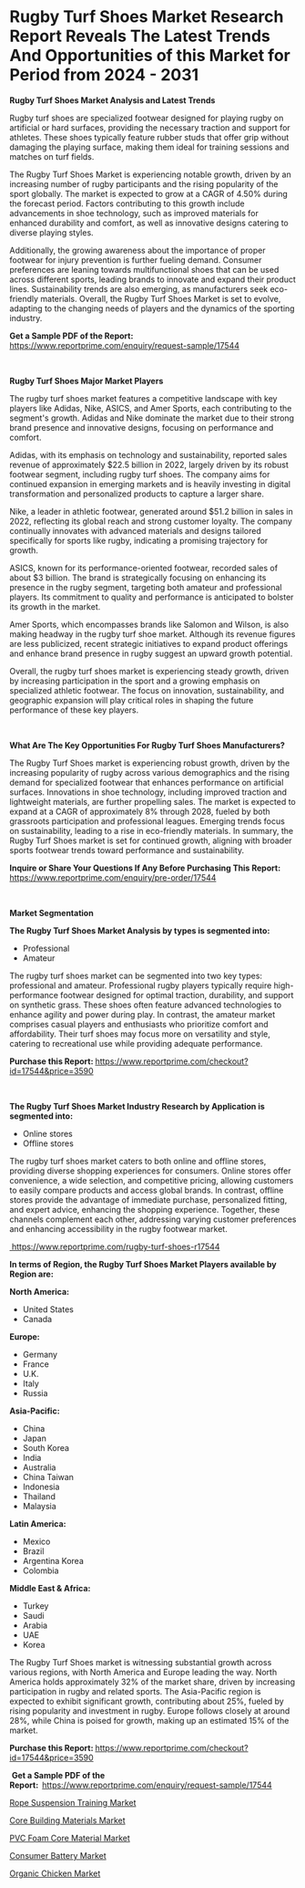 <p><h1>Rugby Turf Shoes Market Research Report Reveals The Latest Trends And Opportunities of this Market for Period from 2024 - 2031</h1></p><p><strong>Rugby Turf Shoes Market Analysis and Latest Trends</strong></p>
<p><p>Rugby turf shoes are specialized footwear designed for playing rugby on artificial or hard surfaces, providing the necessary traction and support for athletes. These shoes typically feature rubber studs that offer grip without damaging the playing surface, making them ideal for training sessions and matches on turf fields. </p><p>The Rugby Turf Shoes Market is experiencing notable growth, driven by an increasing number of rugby participants and the rising popularity of the sport globally. The market is expected to grow at a CAGR of 4.50% during the forecast period. Factors contributing to this growth include advancements in shoe technology, such as improved materials for enhanced durability and comfort, as well as innovative designs catering to diverse playing styles. </p><p>Additionally, the growing awareness about the importance of proper footwear for injury prevention is further fueling demand. Consumer preferences are leaning towards multifunctional shoes that can be used across different sports, leading brands to innovate and expand their product lines. Sustainability trends are also emerging, as manufacturers seek eco-friendly materials. Overall, the Rugby Turf Shoes Market is set to evolve, adapting to the changing needs of players and the dynamics of the sporting industry.</p></p>
<p><strong>Get a Sample PDF of the Report:&nbsp;</strong> <a href="https://www.reportprime.com/enquiry/request-sample/17544?utm_campaign=1140&utm_medium=2&utm_source=Github&utm_content=ia&utm_term=19112024&utm_id=rugby-turf-shoes">https://www.reportprime.com/enquiry/request-sample/17544</a></p>
<p>&nbsp;</p>
<p><strong>Rugby Turf Shoes Major Market Players</strong></p>
<p><p>The rugby turf shoes market features a competitive landscape with key players like Adidas, Nike, ASICS, and Amer Sports, each contributing to the segment's growth. Adidas and Nike dominate the market due to their strong brand presence and innovative designs, focusing on performance and comfort. </p><p>Adidas, with its emphasis on technology and sustainability, reported sales revenue of approximately $22.5 billion in 2022, largely driven by its robust footwear segment, including rugby turf shoes. The company aims for continued expansion in emerging markets and is heavily investing in digital transformation and personalized products to capture a larger share.</p><p>Nike, a leader in athletic footwear, generated around $51.2 billion in sales in 2022, reflecting its global reach and strong customer loyalty. The company continually innovates with advanced materials and designs tailored specifically for sports like rugby, indicating a promising trajectory for growth.</p><p>ASICS, known for its performance-oriented footwear, recorded sales of about $3 billion. The brand is strategically focusing on enhancing its presence in the rugby segment, targeting both amateur and professional players. Its commitment to quality and performance is anticipated to bolster its growth in the market.</p><p>Amer Sports, which encompasses brands like Salomon and Wilson, is also making headway in the rugby turf shoe market. Although its revenue figures are less publicized, recent strategic initiatives to expand product offerings and enhance brand presence in rugby suggest an upward growth potential.</p><p>Overall, the rugby turf shoes market is experiencing steady growth, driven by increasing participation in the sport and a growing emphasis on specialized athletic footwear. The focus on innovation, sustainability, and geographic expansion will play critical roles in shaping the future performance of these key players.</p></p>
<p>&nbsp;</p>
<p><strong>What Are The Key Opportunities For Rugby Turf Shoes Manufacturers?</strong></p>
<p><p>The Rugby Turf Shoes market is experiencing robust growth, driven by the increasing popularity of rugby across various demographics and the rising demand for specialized footwear that enhances performance on artificial surfaces. Innovations in shoe technology, including improved traction and lightweight materials, are further propelling sales. The market is expected to expand at a CAGR of approximately 8% through 2028, fueled by both grassroots participation and professional leagues. Emerging trends focus on sustainability, leading to a rise in eco-friendly materials. In summary, the Rugby Turf Shoes market is set for continued growth, aligning with broader sports footwear trends toward performance and sustainability.</p></p>
<p><strong>Inquire or Share Your Questions If Any Before Purchasing This Report:</strong> <a href="https://www.reportprime.com/enquiry/pre-order/17544?utm_campaign=1140&utm_medium=2&utm_source=Github&utm_content=ia&utm_term=19112024&utm_id=rugby-turf-shoes">https://www.reportprime.com/enquiry/pre-order/17544</a></p>
<p>&nbsp;</p>
<p><strong>Market Segmentation</strong></p>
<p><strong>The Rugby Turf Shoes Market Analysis by types is segmented into:</strong></p>
<p><ul><li>Professional</li><li>Amateur</li></ul></p>
<p><p>The rugby turf shoes market can be segmented into two key types: professional and amateur. Professional rugby players typically require high-performance footwear designed for optimal traction, durability, and support on synthetic grass. These shoes often feature advanced technologies to enhance agility and power during play. In contrast, the amateur market comprises casual players and enthusiasts who prioritize comfort and affordability. Their turf shoes may focus more on versatility and style, catering to recreational use while providing adequate performance.</p></p>
<p><strong>Purchase this Report:&nbsp;</strong><a href="https://www.reportprime.com/checkout?id=17544&price=3590&utm_campaign=1140&utm_medium=2&utm_source=Github&utm_content=ia&utm_term=19112024&utm_id=rugby-turf-shoes">https://www.reportprime.com/checkout?id=17544&price=3590</a></p>
<p>&nbsp;</p>
<p><strong>The Rugby Turf Shoes Market Industry Research by Application is segmented into:</strong></p>
<p><ul><li>Online stores</li><li>Offline stores</li></ul></p>
<p><p>The rugby turf shoes market caters to both online and offline stores, providing diverse shopping experiences for consumers. Online stores offer convenience, a wide selection, and competitive pricing, allowing customers to easily compare products and access global brands. In contrast, offline stores provide the advantage of immediate purchase, personalized fitting, and expert advice, enhancing the shopping experience. Together, these channels complement each other, addressing varying customer preferences and enhancing accessibility in the rugby footwear market.</p></p>
<p><a href="https://www.reportprime.com/rugby-turf-shoes-r17544?utm_campaign=1140&utm_medium=2&utm_source=Github&utm_content=ia&utm_term=19112024&utm_id=rugby-turf-shoes">&nbsp;https://www.reportprime.com/rugby-turf-shoes-r17544</a></p>
<p><strong>In terms of Region, the Rugby Turf Shoes Market Players available by Region are:</strong></p>
<p>
    <p> <strong> North America: </strong>
        <ul>
            <li>United States</li>
            <li>Canada</li>
        </ul>
        </p> 
    <p> <strong> Europe: </strong>
        <ul>
            <li>Germany</li>
            <li>France</li>
            <li>U.K.</li>
            <li>Italy</li>
            <li>Russia</li>
        </ul>
        </p> 
    <p> <strong> Asia-Pacific: </strong>
        <ul>
            <li>China</li>
            <li>Japan</li>
            <li>South Korea</li>
            <li>India</li>
            <li>Australia</li>
            <li>China Taiwan</li>
            <li>Indonesia</li>
            <li>Thailand</li>
            <li>Malaysia</li>
        </ul>
        </p> 
    <p> <strong> Latin America: </strong>
        <ul>
            <li>Mexico</li>
            <li>Brazil</li>
            <li>Argentina Korea</li>
            <li>Colombia</li>
        </ul>
        </p> 
    <p> <strong> Middle East & Africa: </strong>
        <ul>
            <li>Turkey</li>
            <li>Saudi</li>
            <li>Arabia</li>
            <li>UAE</li>
            <li>Korea</li>
        </ul>
    </p>
    </p>
<p><p>The Rugby Turf Shoes market is witnessing substantial growth across various regions, with North America and Europe leading the way. North America holds approximately 32% of the market share, driven by increasing participation in rugby and related sports. The Asia-Pacific region is expected to exhibit significant growth, contributing about 25%, fueled by rising popularity and investment in rugby. Europe follows closely at around 28%, while China is poised for growth, making up an estimated 15% of the market.</p></p>
<p><strong>Purchase this Report: </strong><a href="https://www.reportprime.com/checkout?id=17544&price=3590&utm_campaign=1140&utm_medium=2&utm_source=Github&utm_content=ia&utm_term=19112024&utm_id=rugby-turf-shoes">https://www.reportprime.com/checkout?id=17544&price=3590</a></p>
<p>&nbsp;<strong>Get a Sample PDF of the Report:&nbsp;&nbsp;</strong><a href="https://www.reportprime.com/enquiry/request-sample/17544?utm_campaign=1140&utm_medium=2&utm_source=Github&utm_content=ia&utm_term=19112024&utm_id=rugby-turf-shoes">https://www.reportprime.com/enquiry/request-sample/17544</a></p>
<p><strong></strong></p>
<p><p><a href="https://github.com/AKSHATREPORTPRIME/Market-Research-Report-List-6/blob/main/rope-suspension-training-market.md?utm_campaign=1140&utm_medium=2&utm_source=Github&utm_content=ia&utm_term=19112024&utm_id=rugby-turf-shoes">Rope Suspension Training Market</a></p><p><a href="https://issuu.com/reportprime-2/docs/core-building-materials-market-size_78e611316e3b7a?utm_campaign=1140&utm_medium=2&utm_source=Github&utm_content=ia&utm_term=19112024&utm_id=rugby-turf-shoes">Core Building Materials Market</a></p><p><a href="https://issuu.com/reportprime-2/docs/pvc-foam-core-material-market-size-_9184d91a9020ed?utm_campaign=1140&utm_medium=2&utm_source=Github&utm_content=ia&utm_term=19112024&utm_id=rugby-turf-shoes">PVC Foam Core Material Market</a></p><p><a href="https://www.linkedin.com/pulse/data-global-consumer-battery-markets-share-size-growth-opportunity-mbpoe?utm_campaign=1140&utm_medium=2&utm_source=Github&utm_content=ia&utm_term=19112024&utm_id=rugby-turf-shoes">Consumer Battery Market</a></p><p><a href="https://www.linkedin.com/pulse/organic-chicken-market-matrix-applications-types-cagr-growth-ypsuc?utm_campaign=1140&utm_medium=2&utm_source=Github&utm_content=ia&utm_term=19112024&utm_id=rugby-turf-shoes">Organic Chicken Market</a></p></p>